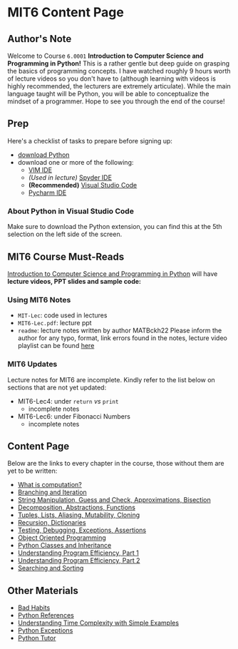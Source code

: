 # MIT6 Content Page
## Author's Note
Welcome to Course `6.0001` **Introduction to Computer Science and Programming in Python!** This is a rather gentle but deep guide on grasping the basics of programming concepts. I have watched roughly 9 hours worth of lecture videos so you don't have to (although learning with videos is highly recommended, the lecturers are extremely articulate). While the main language taught will be Python, you will be able to conceptualize the mindset of a programmer. Hope to see you through the end of the course!
## Prep
Here's a checklist of tasks to prepare before signing up:
- [download Python](https://www.python.org/downloads/)
- download one or more of the following:
    - [VIM IDE](https://realpython.com/vim-and-python-a-match-made-in-heaven/)
    - *(Used in lecture)* [Spyder IDE](https://www.spyder-ide.org/)
    - **(Recommended)** [Visual Studio Code](https://code.visualstudio.com/)
    - [Pycharm IDE](https://www.jetbrains.com/pycharm/download/#section=windows)
### About Python in Visual Studio Code
Make sure to download the Python extension, you can find this at the 5th selection on the left side of the screen.
## MIT6 Course Must-Reads
[Introduction to Computer Science and Programming in Python](https://ocw.mit.edu/courses/6-0001-introduction-to-computer-science-and-programming-in-python-fall-2016/pages/syllabus/) will have **lecture videos, PPT slides and sample code:**
### Using MIT6 Notes
- `MIT-Lec`: code used in lectures
- `MIT6-Lec.pdf`: lecture ppt 
- `readme`: lecture notes written by author MATBckh22
Please inform the author for any typo, format, link errors found in the notes, lecture video playlist can be found [here](https://youtu.be/nykOeWgQcHM)
### MIT6 Updates
Lecture notes for MIT6 are incomplete. Kindly refer to the list below on sections that are not yet updated:
- MIT6-Lec4: under `return` *vs* `print`
    - incomplete notes
- MIT6-Lec6: under Fibonacci Numbers
    - incomplete notes
## Content Page
Below are the links to every chapter in the course, those without them are yet to be written:
- [What is computation?](https://github.com/MATBckh22/MATB-STUDIOS/blob/38196c2b057f7d64ed5c2fac12a01c1e51434242/README.md)
- [Branching and Iteration](https://github.com/MATBckh22/MATB-STUDIOS/blob/f0ae1199c3a548c45bbe1dcc8523bc9d56097be5/README.md)
- [String Manipulation, Guess and Check, Approximations, Bisection](https://github.com/MATBckh22/MATB-STUDIOS/blob/1c7cfc482be1f81ece4a1ded6c173ec0e4b97a25/README.md)
- [Decomposition, Abstractions, Functions](https://github.com/MATBckh22/MATB-STUDIOS/blob/8c8ead004ffefed35caa015db795d7d0d9c9d32b/README.md)
- [Tuples, Lists, Aliasing, Mutability, Cloning](https://github.com/MATBckh22/MATB-STUDIOS/blob/56bafed71a54515832e75bc8493cbca26d90a571/README.md)
- [Recursion, Dictionaries](https://github.com/MATBckh22/MATB-STUDIOS/blob/94f9841ca073f018b7bcdf7575cc6bf4679da3a6/README.md)
- [Testing, Debugging, Exceptions, Assertions](https://github.com/MATBckh22/MATB-STUDIOS/blob/6fd86145712d3cb319b45945a54fddb102666d86/README.md)
- [Object Oriented Programming](https://github.com/MATBckh22/MATB-STUDIOS/blob/8bd87bb90bf671e75a2fd06c8b4172966c9f024c/README.md)
- [Python Classes and Inheritance](https://github.com/MATBckh22/MATB-STUDIOS/blob/0b08fdd7444d3768d4dfcbc55d76868b5ec46a07/README.md)
- [Understanding Program Efficiency, Part 1](https://github.com/MATBckh22/MATB-STUDIOS/blob/edd8e251955a8a41c077607bba468310486466fe/README.md)
- [Understanding Program Efficiency, Part 2](https://github.com/MATBckh22/MATB-STUDIOS/blob/361e078d9f21ddb57882af16bb7cdeba2de73d70/README.md)
- [Searching and Sorting](https://github.com/MATBckh22/MATB-STUDIOS/blob/a6c18b6277715637ede19163567e8773d27a3368/README.md)

## Other Materials
- [Bad Habits](https://towardsdatascience.com/18-common-python-anti-patterns-i-wish-i-had-known-before-44d983805f0f)
- [Python References](https://www.w3schools.com/python/python_reference.asp)
- [Understanding Time Complexity with Simple Examples](https://www.geeksforgeeks.org/understanding-time-complexity-simple-examples/?ref=lbp)
- [Python Exceptions](https://www.w3schools.com/python/python_ref_exceptions.asp)
- [Python Tutor](https://pythontutor.com/visualize.html#mode=edit)

